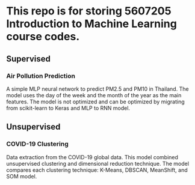 # This repo is for storing 5607205 Introduction to Machine Learning course codes.

## Supervised
### Air Pollution Prediction
A simple MLP neural network to predict PM2.5 and PM10 in Thailand.
The model uses the day of the week and the month of the year as the main features.
The model is not optimized and can be optimized by migrating from scikit-learn to Keras and MLP to RNN model.

## Unsupervised
### COVID-19 Clustering
Data extraction from the COVID-19 global data.
This model combined unsupervised clustering and dimensional reduction technique.
The model compares each clustering technique: K-Means, DBSCAN, MeanShift, and SOM model.